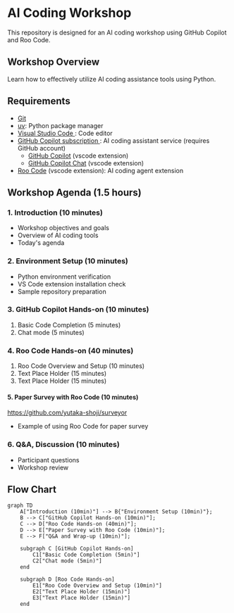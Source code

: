 # AI Coding Workshop

This repository is designed for an AI coding workshop using GitHub Copilot and Roo Code.

## Workshop Overview

Learn how to effectively utilize AI coding assistance tools using Python.

## Requirements

- [Git](https://git-scm.com/)
- [uv](https://docs.astral.sh/uv/): Python package manager
- [ Visual Studio Code ](https://code.visualstudio.com/): Code editor
- [ GitHub Copilot subscription ](https://github.com/features/copilot): AI coding assistant service (requires GitHub account)
    - [GitHub Copilot](https://marketplace.visualstudio.com/items?itemName=GitHub.copilot) (vscode extension)
    - [GitHub Copilot Chat](https://marketplace.visualstudio.com/items?itemName=GitHub.copilot-chat) (vscode extension)
- [Roo Code](https://github.com/RooVetGit/Roo-Code) (vscode extension): AI coding agent extension

## Workshop Agenda (1.5 hours)

### 1. Introduction (10 minutes)
- Workshop objectives and goals
- Overview of AI coding tools
- Today's agenda

### 2. Environment Setup (10 minutes)
- Python environment verification
- VS Code extension installation check
- Sample repository preparation

### 3. GitHub Copilot Hands-on (10 minutes)

1. Basic Code Completion (5 minutes)
2. Chat mode (5 minutes)

### 4. Roo Code Hands-on (40 minutes)

1. Roo Code Overview and Setup (10 minutes)
2. Text Place Holder (15 minutes)
3. Text Place Holder (15 minutes)

#### 5. Paper Survey with Roo Code (10 minutes)

https://github.com/yutaka-shoji/surveyor

- Example of using Roo Code for paper survey

### 6. Q&A, Discussion (10 minutes)
- Participant questions
- Workshop review

## Flow Chart

```mermaid
graph TD
    A["Introduction (10min)"] --> B{"Environment Setup (10min)"};
    B --> C["GitHub Copilot Hands-on (10min)"];
    C --> D["Roo Code Hands-on (40min)"];
    D --> E["Paper Survey with Roo Code (10min)"];
    E --> F["Q&A and Wrap-up (10min)"];

    subgraph C [GitHub Copilot Hands-on]
        C1["Basic Code Completion (5min)"]
        C2["Chat mode (5min)"]
    end

    subgraph D [Roo Code Hands-on]
        E1["Roo Code Overview and Setup (10min)"]
        E2["Text Place Holder (15min)"]
        E3["Text Place Holder (15min)"]
    end
```